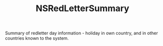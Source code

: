 ﻿---
uid: crmscript_ref_NSRedLetterSummary
title: NSRedLetterSummary
intellisense: Void.NSRedLetterSummary
keywords: NSRedLetterSummary
so.topic: reference
---

Summary of redletter day information - holiday in own country, and in other countries known to the system.
